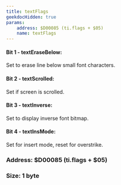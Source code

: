 ```yaml
---
title: textFlags
geekdocHidden: true
params:
    address: $D00085 (ti.flags + $05)
    name: textFlags
---
```


#### Bit 1 - textEraseBelow:
Set to erase line below small font characters.

#### Bit 2 - textScrolled:
Set if screen is scrolled.

#### Bit 3 - textInverse:
Set to display inverse font bitmap.

#### Bit 4 - textInsMode:
Set for insert mode, reset for overstrike.

### Address: $D00085 (ti.flags + $05)

### Size: 1 byte
